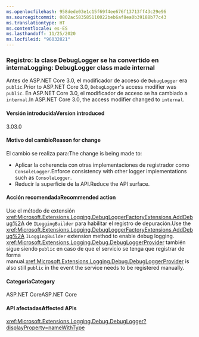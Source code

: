 ```yaml
---
ms.openlocfilehash: 958dede03e1c15f69f4ee676f13713ff43c29e96
ms.sourcegitcommit: 0802ac583585110022beb6af8ea0b39188b77c43
ms.translationtype: HT
ms.contentlocale: es-ES
ms.lasthandoff: 11/25/2020
ms.locfileid: "96032821"
---
```

### <a name="logging-debuglogger-class-made-internal"></a><span data-ttu-id="5698c-101">Registro: la clase DebugLogger se ha convertido en interna</span><span class="sxs-lookup"><span data-stu-id="5698c-101">Logging: DebugLogger class made internal</span></span>

<span data-ttu-id="5698c-102">Antes de ASP.NET Core 3.0, el modificador de acceso de `DebugLogger` era `public`.</span><span class="sxs-lookup"><span data-stu-id="5698c-102">Prior to ASP.NET Core 3.0, `DebugLogger`'s access modifier was `public`.</span></span> <span data-ttu-id="5698c-103">En ASP.NET Core 3.0, el modificador de acceso se ha cambiado a `internal`.</span><span class="sxs-lookup"><span data-stu-id="5698c-103">In ASP.NET Core 3.0, the access modifier changed to `internal`.</span></span>

#### <a name="version-introduced"></a><span data-ttu-id="5698c-104">Versión introducida</span><span class="sxs-lookup"><span data-stu-id="5698c-104">Version introduced</span></span>

<span data-ttu-id="5698c-105">3.0</span><span class="sxs-lookup"><span data-stu-id="5698c-105">3.0</span></span>

#### <a name="reason-for-change"></a><span data-ttu-id="5698c-106">Motivo del cambio</span><span class="sxs-lookup"><span data-stu-id="5698c-106">Reason for change</span></span>

<span data-ttu-id="5698c-107">El cambio se realiza para:</span><span class="sxs-lookup"><span data-stu-id="5698c-107">The change is being made to:</span></span>

* <span data-ttu-id="5698c-108">Aplicar la coherencia con otras implementaciones de registrador como `ConsoleLogger`.</span><span class="sxs-lookup"><span data-stu-id="5698c-108">Enforce consistency with other logger implementations such as `ConsoleLogger`.</span></span>
* <span data-ttu-id="5698c-109">Reducir la superficie de la API.</span><span class="sxs-lookup"><span data-stu-id="5698c-109">Reduce the API surface.</span></span>

#### <a name="recommended-action"></a><span data-ttu-id="5698c-110">Acción recomendada</span><span class="sxs-lookup"><span data-stu-id="5698c-110">Recommended action</span></span>

<span data-ttu-id="5698c-111">Use el método de extensión <xref:Microsoft.Extensions.Logging.DebugLoggerFactoryExtensions.AddDebug%2A> de `ILoggingBuilder` para habilitar el registro de depuración.</span><span class="sxs-lookup"><span data-stu-id="5698c-111">Use the <xref:Microsoft.Extensions.Logging.DebugLoggerFactoryExtensions.AddDebug%2A> `ILoggingBuilder` extension method to enable debug logging.</span></span> <span data-ttu-id="5698c-112"><xref:Microsoft.Extensions.Logging.Debug.DebugLoggerProvider> también sigue siendo `public` en caso de que el servicio se tenga que registrar de forma manual.</span><span class="sxs-lookup"><span data-stu-id="5698c-112"><xref:Microsoft.Extensions.Logging.Debug.DebugLoggerProvider> is also still `public` in the event the service needs to be registered manually.</span></span>

#### <a name="category"></a><span data-ttu-id="5698c-113">Categoría</span><span class="sxs-lookup"><span data-stu-id="5698c-113">Category</span></span>

<span data-ttu-id="5698c-114">ASP.NET Core</span><span class="sxs-lookup"><span data-stu-id="5698c-114">ASP.NET Core</span></span>

#### <a name="affected-apis"></a><span data-ttu-id="5698c-115">API afectadas</span><span class="sxs-lookup"><span data-stu-id="5698c-115">Affected APIs</span></span>

<xref:Microsoft.Extensions.Logging.Debug.DebugLogger?displayProperty=nameWithType>

<!--

#### Affected APIs

`T:Microsoft.Extensions.Logging.Debug.DebugLogger`

-->
